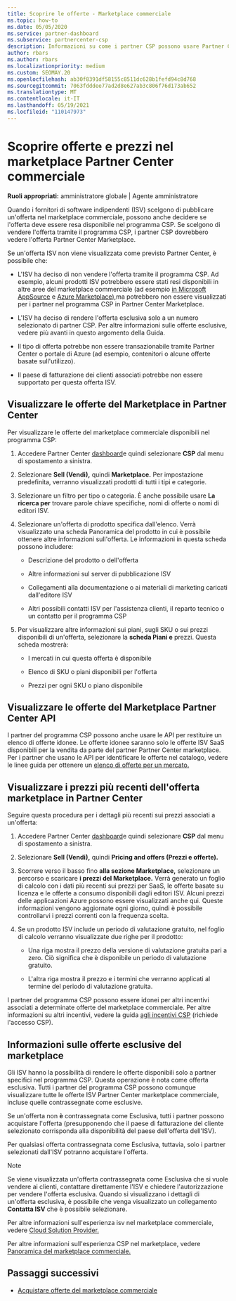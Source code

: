 ```yaml
---
title: Scoprire le offerte - Marketplace commerciale
ms.topic: how-to
ms.date: 05/05/2020
ms.service: partner-dashboard
ms.subservice: partnercenter-csp
description: Informazioni su come i partner CSP possono usare Partner Center per visualizzare o cercare nel marketplace offerte SaaS o prezzi da fornitori di software indipendenti (ISV).
author: rbars
ms.author: rbars
ms.localizationpriority: medium
ms.custom: SEOMAY.20
ms.openlocfilehash: ab30f8391df58155c8511dc628b1fefd94c8d768
ms.sourcegitcommit: 7063fdddee77ad2d8e627ab3c806f76d173ab652
ms.translationtype: MT
ms.contentlocale: it-IT
ms.lasthandoff: 05/19/2021
ms.locfileid: "110147973"
---
```

# <a name="discover-offers-and-pricing-in-partner-center-commercial-marketplace"></a>Scoprire offerte e prezzi nel marketplace Partner Center commerciale

**Ruoli appropriati:** amministratore globale | Agente amministratore

Quando i fornitori di software indipendenti (ISV) scelgono di pubblicare un'offerta nel marketplace commerciale, possono anche decidere se l'offerta deve essere resa disponibile nel programma CSP. Se scelgono di vendere l'offerta tramite il programma CSP, i partner CSP dovrebbero vedere l'offerta Partner Center Marketplace.

Se un'offerta ISV non viene visualizzata come previsto Partner Center, è possibile che:

- L'ISV ha deciso di non vendere l'offerta tramite il programma CSP. Ad esempio, alcuni prodotti ISV potrebbero essere stati resi disponibili in altre aree del marketplace commerciale (ad esempio [in Microsoft AppSource](https://appsource.microsoft.com/) e [Azure Marketplace),](https://azuremarketplace.microsoft.com/)ma potrebbero non essere visualizzati per i partner nel programma CSP in Partner Center Marketplace.

- L'ISV ha deciso di rendere l'offerta esclusiva solo a un numero selezionato di partner CSP. Per altre informazioni sulle offerte esclusive, vedere più avanti in questo argomento della Guida.

- Il tipo di offerta potrebbe non essere transazionabile tramite Partner Center o portale di Azure (ad esempio, contenitori o alcune offerte basate sull'utilizzo).

- Il paese di fatturazione dei clienti associati potrebbe non essere supportato per questa offerta ISV.

## <a name="view-marketplace-offers-in-partner-center"></a>Visualizzare le offerte del Marketplace in Partner Center

Per visualizzare le offerte del marketplace commerciale disponibili nel programma CSP:

1. Accedere Partner Center [dashboard](https://partner.microsoft.com/dashboard)e quindi selezionare **CSP** dal menu di spostamento a sinistra.

2. Selezionare **Sell (Vendi),** quindi **Marketplace.** Per impostazione predefinita, verranno visualizzati prodotti di tutti i tipi e categorie.

3. Selezionare un filtro per tipo o categoria. È anche possibile usare **La ricerca per** trovare parole chiave specifiche, nomi di offerte o nomi di editori ISV.

4. Selezionare un'offerta di prodotto specifica dall'elenco. Verrà visualizzato una scheda Panoramica del prodotto in cui è possibile ottenere altre informazioni sull'offerta. Le informazioni in questa scheda possono includere: 

    - Descrizione del prodotto o dell'offerta

    - Altre informazioni sul server di pubblicazione ISV

    - Collegamenti alla documentazione o ai materiali di marketing caricati dall'editore ISV

    - Altri possibili contatti ISV per l'assistenza clienti, il reparto tecnico o un contatto per il programma CSP

5. Per visualizzare altre informazioni sui piani, sugli SKU o sui prezzi disponibili di un'offerta, selezionare la **scheda Piani e** prezzi. Questa scheda mostrerà:

    - I mercati in cui questa offerta è disponibile

    - Elenco di SKU o piani disponibili per l'offerta

    - Prezzi per ogni SKU o piano disponibile

## <a name="view-marketplace-offers-via-partner-center-apis"></a>Visualizzare le offerte del Marketplace Partner Center API

I partner del programma CSP possono anche usare le API per restituire un elenco di offerte idonee. Le offerte idonee saranno solo le offerte ISV SaaS disponibili per la vendita da parte del partner Partner Center marketplace. Per i partner che usano le API per identificare le offerte nel catalogo, vedere le linee guida per ottenere un [elenco di offerte per un mercato.](/partner-center/develop/create-subscription-azure-marketplace-products#get-a-list-of-offers-for-a-market)

## <a name="view-the-latest-marketplace-offer-pricing-in-partner-center"></a>Visualizzare i prezzi più recenti dell'offerta marketplace in Partner Center

Seguire questa procedura per i dettagli più recenti sui prezzi associati a un'offerta:

1. Accedere Partner Center [dashboard](https://partner.microsoft.com/dashboard)e quindi selezionare **CSP** dal menu di spostamento a sinistra.

2. Selezionare **Sell (Vendi),** quindi **Pricing and offers (Prezzi e offerte).**

3. Scorrere verso il basso fino **alla sezione Marketplace,** selezionare un percorso e scaricare **i prezzi del Marketplace.** Verrà generato un foglio di calcolo con i dati più recenti sui prezzi per SaaS, le offerte basate su licenza e le offerte a consumo disponibili dagli editori ISV. Alcuni prezzi delle applicazioni Azure possono essere visualizzati anche qui. Queste informazioni vengono aggiornate ogni giorno, quindi è possibile controllarvi i prezzi correnti con la frequenza scelta.

4. Se un prodotto ISV include un periodo di valutazione gratuito, nel foglio di calcolo verranno visualizzate due righe per il prodotto:

    - Una riga mostra il prezzo della versione di valutazione gratuita pari a zero. Ciò significa che è disponibile un periodo di valutazione gratuito.

    - L'altra riga mostra il prezzo e i termini che verranno applicati al termine del periodo di valutazione gratuita.

I partner del programma CSP possono essere idonei per altri incentivi associati a determinate offerte del marketplace commerciale. Per altre informazioni su altri incentivi, vedere la guida [agli incentivi CSP](https://aka.ms/partnerincentives) (richiede l'accesso CSP).

## <a name="learn-about-marketplace-exclusive-offers"></a>Informazioni sulle offerte esclusive del marketplace

Gli ISV hanno la possibilità di rendere le offerte disponibili solo a partner specifici nel programma CSP. Questa operazione è nota come offerta esclusiva. Tutti i partner del programma CSP possono comunque visualizzare tutte le offerte ISV Partner Center marketplace commerciale, incluse quelle contrassegnate come esclusive.

Se un'offerta non **è** contrassegnata come Esclusiva, tutti i partner possono acquistare l'offerta (presupponendo che il paese di fatturazione del cliente selezionato corrisponda alla disponibilità del paese dell'offerta dell'ISV).

Per qualsiasi offerta contrassegnata come Esclusiva, tuttavia, solo i partner selezionati dall'ISV potranno acquistare l'offerta.

> [!NOTE]
> Se viene visualizzata un'offerta contrassegnata come Esclusiva che si vuole vendere ai clienti, contattare direttamente l'ISV e chiedere l'autorizzazione per vendere l'offerta esclusiva. Quando si visualizzano i dettagli di un'offerta esclusiva, è possibile che venga visualizzato un collegamento **Contatta ISV** che è possibile selezionare.

Per altre informazioni sull'esperienza isv nel marketplace commerciale, vedere [Cloud Solution Provider.](/azure/marketplace/cloud-solution-providers)

Per altre informazioni sull'esperienza CSP nel marketplace, vedere [Panoramica del marketplace commerciale.](csp-commercial-marketplace-overview.md)

## <a name="next-steps"></a>Passaggi successivi

- [Acquistare offerte del marketplace commerciale](csp-commercial-marketplace-purchase.md)